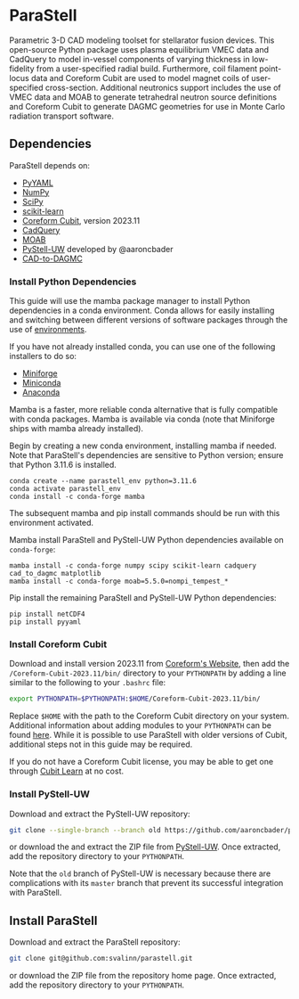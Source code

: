 # ParaStell
Parametric 3-D CAD modeling toolset for stellarator fusion devices. This open-source Python package uses plasma equilibrium VMEC data and CadQuery to model in-vessel components of varying thickness in low-fidelity from a user-specified radial build. Furthermore, coil filament point-locus data and Coreform Cubit are used to model magnet coils of user-specified cross-section. Additional neutronics support includes the use of VMEC data and MOAB to generate tetrahedral neutron source definitions and Coreform Cubit to generate DAGMC geometries for use in Monte Carlo radiation transport software.

## Dependencies
ParaStell depends on:

- [PyYAML](https://pyyaml.org/wiki/PyYAMLDocumentation)
- [NumPy](https://numpy.org/install/)
- [SciPy](https://scipy.org/install/)
- [scikit-learn](https://scikit-learn.org/stable/install.html)
- [Coreform Cubit](https://coreform.com/products/downloads/), version 2023.11
- [CadQuery](https://cadquery.readthedocs.io/en/latest/installation.html)
- [MOAB](https://bitbucket.org/fathomteam/moab/src/master/)
- [PyStell-UW](https://github.com/aaroncbader/pystell_uw) developed by @aaroncbader 
- [CAD-to-DAGMC](https://github.com/fusion-energy/cad_to_dagmc)

### Install Python Dependencies

This guide will use the mamba package manager to install Python dependencies in a conda environment. Conda allows for easily installing and switching between different versions of software packages through the use of [environments](https://conda.io/projects/conda/en/latest/user-guide/concepts/environments.html).

If you have not already installed conda, you can use one of the following installers to do so:
- [Miniforge](https://github.com/conda-forge/miniforge)
- [Miniconda](https://docs.conda.io/en/latest/miniconda.html)
- [Anaconda](https://www.anaconda.com/)

Mamba is a faster, more reliable conda alternative that is fully compatible with conda packages. Mamba is available via conda (note that Miniforge ships with mamba already installed).

Begin by creating a new conda environment, installing mamba if needed. Note that ParaStell's dependencies are sensitive to Python version; ensure that Python 3.11.6 is installed.

```
conda create --name parastell_env python=3.11.6
conda activate parastell_env
conda install -c conda-forge mamba
```

The subsequent mamba and pip install commands should be run with this environment activated.

Mamba install ParaStell and PyStell-UW Python dependencies available on `conda-forge`:

```
mamba install -c conda-forge numpy scipy scikit-learn cadquery cad_to_dagmc matplotlib
mamba install -c conda-forge moab=5.5.0=nompi_tempest_*
```

Pip install the remaining ParaStell and PyStell-UW Python dependencies:

```
pip install netCDF4
pip install pyyaml
```

### Install Coreform Cubit
Download and install version 2023.11 from [Coreform's Website](https://coreform.com/products/downloads/), then add the `/Coreform-Cubit-2023.11/bin/` directory to your `PYTHONPATH` by adding a line similar to the following to your `.bashrc` file:

```bash
export PYTHONPATH=$PYTHONPATH:$HOME/Coreform-Cubit-2023.11/bin/
```

Replace `$HOME` with the path to the Coreform Cubit directory on your system. Additional information about adding modules to your `PYTHONPATH` can be found [here](https://www.tutorialspoint.com/How-to-set-python-environment-variable-PYTHONPATH-on-Linux).
While it is possible to use ParaStell with older versions of Cubit, additional steps not in this guide may be required.

If you do not have a Coreform Cubit license, you may be able to get one through [Cubit Learn](https://coreform.com/products/coreform-cubit/free-meshing-software/) at no cost.

### Install PyStell-UW
Download and extract the PyStell-UW repository:

```bash
git clone --single-branch --branch old https://github.com/aaroncbader/pystell_uw.git
```

or download the and extract the ZIP file from [PyStell-UW](https://github.com/aaroncbader/pystell_uw/tree/old). Once extracted, add the repository directory to your `PYTHONPATH`.

Note that the `old` branch of PyStell-UW is necessary because there are complications with its `master` branch that prevent its successful integration with ParaStell.

## Install ParaStell
Download and extract the ParaStell repository:

```bash
git clone git@github.com:svalinn/parastell.git
```

or download the ZIP file from the repository home page. Once extracted, add the repository directory to your `PYTHONPATH`.
